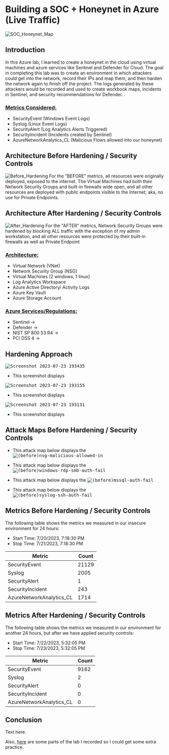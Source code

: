 # Building a SOC + Honeynet in Azure (Live Traffic)  
![SOC_Honeynet_Map](https://github.com/NathanRelph/Azure-Honeynet/assets/140288097/145f5f20-ae14-4f1f-9185-22bf2bab1857)


## Introduction
In this Azure lab, I learned to create a honeynet in the cloud using virtual machines and azure services like Sentinel and Defender for Cloud.  The goal in completing this lab was to create an environment in which attackers could get into the network, record their IPs and map them, and then harden the network again to finish off the project.  The logs generated by these attackers would be recorded and used to create workbook maps, incidents in Sentinel, and security recommendations for Defender.



<h3><ins>Metrics Considered:</ins></h3>

- SecurityEvent (Windows Event Logs)
- Syslog (Linux Event Logs)
- SecurityAlert (Log Analytics Alerts Triggered)
- SecurityIncident (Incidents created by Sentinel)
- AzureNetworkAnalytics_CL (Malicious Flows allowed into our honeynet)

## Architecture Before Hardening / Security Controls
![Before_Hardening](https://github.com/NathanRelph/Azure-Honeynet/assets/140288097/abc3757c-b8d0-475b-b3f4-30cbcfd86e4f)
For the "BEFORE" metrics, all resources were originally deployed, exposed to the internet. The Virtual Machines had both their Network Security Groups and built-in firewalls wide open, and all other resources are deployed with public endpoints visible to the Internet; aka, no use for Private Endpoints.

## Architecture After Hardening / Security Controls
![After_Hardening](https://github.com/NathanRelph/Azure-Honeynet/assets/140288097/b11e5282-5167-4655-94db-62e706978cd0)
For the "AFTER" metrics, Network Security Groups were hardened by blocking ALL traffic with the exception of my admin workstation, and all other resources were protected by their built-in firewalls as well as Private Endpoint

<h3><ins>Architecture:</ins></h3>

- Virtual Network (VNet)
- Network Security Group (NSG)
- Virtual Machines (2 windows, 1 linux)
- Log Analytics Workspace
- Azure Active Directory/ Activity Logs
- Azure Key Vault
- Azure Storage Account

<h3><ins>Azure Services/Regulations:</ins></h3>

- Sentinel &#8594;
- Defender &#8594;
- NIST SP 800 53 R4 &#8594;
- PCI DSS 4 &#8594; 

## Hardening Approach

<kbd>![Screenshot 2023-07-23 193435](https://github.com/NathanRelph/Azure-Honeynet/assets/140288097/a67c0213-50e1-450b-9c03-1070c1f03ef8)</kbd>
- This screenshot displays

<kbd>![Screenshot 2023-07-23 193155](https://github.com/NathanRelph/Azure-Honeynet/assets/140288097/c4b5af56-e9d8-4218-a9e4-199064215be8)</kbd>
- This screenshot displays
  
<kbd>![Screenshot 2023-07-23 193131](https://github.com/NathanRelph/Azure-Honeynet/assets/140288097/c7827c4e-7100-434c-bcd5-a2341695d776)</kbd>
- This screenshot displays



## Attack Maps Before Hardening / Security Controls

- This attack map below displays the
<kbd>![(before)nsg-malicious-allowed-in](https://github.com/NathanRelph/Azure-Honeynet/assets/140288097/e8fcb175-eb9a-4a27-8f79-4cfe60a92683)</kbd>

- This attack map below displays the
<kbd>![(before)windows-rdp-smb-auth-fail](https://github.com/NathanRelph/Azure-Honeynet/assets/140288097/bf5cb7de-3681-4eeb-afac-afefbb483ae6)</kbd>

- This attack map below displays the
<kbd>![(before)mssql-auth-fail](https://github.com/NathanRelph/Azure-Honeynet/assets/140288097/e97d22b1-78cc-4c53-b0d7-31b2ea00bb47)</kbd>

- This attack map below displays the
<kbd>![(before)syslog-ssh-auth-fail](https://github.com/NathanRelph/Azure-Honeynet/assets/140288097/30b92af3-03e1-474d-9aba-070fd1163713)</kbd>




## Metrics Before Hardening / Security Controls

The following table shows the metrics we measured in our insecure environment for 24 hours:
- Start Time: 7/20/2023, 7:18:30 PM
- Stop Time: 7/21/2023, 7:18:30 PM

| Metric                   | Count
| ------------------------ | -----
| SecurityEvent            | 21129
| Syslog                   | 2005
| SecurityAlert            | 1
| SecurityIncident         | 243
| AzureNetworkAnalytics_CL | 1714

## Metrics After Hardening / Security Controls

The following table shows the metrics we measured in our environment for another 24 hours, but after we have applied security controls:
- Start Time: 7/22/2023, 5:32:05 PM 
- Stop Time: 7/23/2023, 5:32:05 PM

| Metric                   | Count
| ------------------------ | -----
| SecurityEvent            | 9162
| Syslog                   | 2
| SecurityAlert            | 0
| SecurityIncident         | 0
| AzureNetworkAnalytics_CL | 0

## Conclusion

Text here.

Also, [here](https://youtu.be/PvvVZGii2TY) are some parts of the lab I recorded so I could get some extra practice. 

